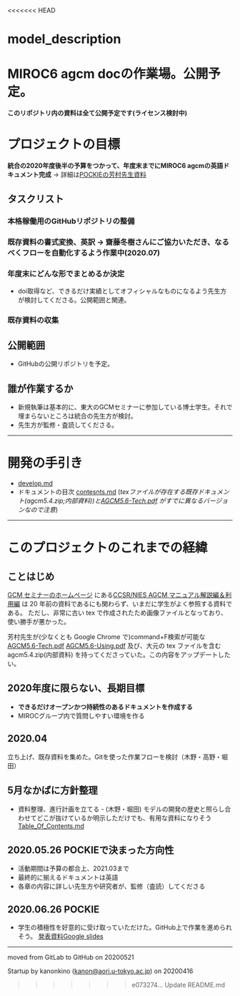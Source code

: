 <<<<<<< HEAD
# model_description
MIROC6 agcm docの作業場。公開予定。
=======
**このリポジトリ内の資料は全て公開予定です(ライセンス検討中)**

# プロジェクトの目標
**統合の2020年度後半の予算をつかって、年度末までにMIROC6 agcmの英語ドキュメント完成** 
-> 詳細は[POCKIEの芳村先生資料](https://atm-phys.nies.go.jp/~fswiki/miroc/wiki.cgi?page=POCKIE%A5%DF%A1%BC%A5%C6%A5%A3%A5%F3%A5%B0+%282020%2D06%2D26%29&file=20200626%5FPOCKIE%5FMIROCdescription%2Epptx&action=ATTACH)

## タスクリスト

### 本格稼働用のGitHubリポジトリの整備
 
### 既存資料の書式変換、英訳 -> 齋藤冬樹さんにご協力いただき、なるべくフローを自動化するよう作業中(2020.07)

### 年度末にどんな形でまとめるか決定
- doi取得など、できるだけ実績としてオフィシャルなものになるよう先生方が検討してくださる。公開範囲と関連。

### 既存資料の収集

## 公開範囲

- GitHubの公開リポジトリを予定。

## 誰が作業するか

- 新規執筆は基本的に、東大のGCMセミナーに参加している博士学生。それで埋まらないところは統合の先生方が検討。
- 先生方が監修・査読してくださる。

---

# 開発の手引き

- [develop.md](./memo/develop.md)
-  ドキュメントの目次 [contesnts.md](./reference/contents.md)
      (*texファイルが存在する既存ドキュメント(agcm5.4.zip;内部資料))と[AGCM5.6-Tech.pdf](./org/AGCM5.6-Tech.pdf) がすでに異なるバージョンなので注意*)


---

# このプロジェクトのこれまでの経緯
## ことはじめ

[GCM セミナーのホームページ](https://ccsr.aori.u-tokyo.ac.jp/~miyakawa/limited/gcm/gcm-seminar.html)
にある[CCSR/NIES AGCM マニュアル解説編＆利用編](https://ccsr.aori.u-tokyo.ac.jp/~miyakawa/limited/gcm/documents/CCSR.NIES.AGCM.ver5.6.zip)
は 20 年前の資料であるにも関わらず、いまだに学生がよく参照する資料である。
ただし、非常に古い tex で作成されたため画像ファイルとなっており、使い勝手が悪かった。

芳村先生が(少なくとも Google Chrome で)command+F検索が可能な
[AGCM5.6-Tech.pdf](./org/AGCM5.6-Tech.pdf)
[AGCM5.6-Using.pdf](./org/AGCM5.6_Using.pdf)
及び、大元の tex ファイルを含む
agcm5.4.zip(内部資料)
を持ってくださっていた。この内容をアップデートしたい。

## 2020年度に限らない、長期目標

- **できるだけオープンかつ持続性のあるドキュメントを作成する**
- MIROCグループ内で質問しやすい環境を作る

## 2020.04
立ち上げ、既存資料を集めた。Gitを使った作業フローを検討（木野・高野・堀田）

## 5月なかばに方針整理
- 資料整理、進行計画を立てる - (木野・堀田) モデルの開発の歴史と照らし合わせてどこが抜けているか明示しただけでも、有用な資料になりそう [Table_Of_Contents.md](./reference/Table_Of_Contents.md)
  
## 2020.05.26 POCKIEで決まった方向性

- 活動期間は予算の都合上、2021.03まで
- 最終的に揃えるドキュメントは英語
- 各章の内容に詳しい先生方や研究者が、監修（査読）してくださる

## 2020.06.26 POCKIE
- 学生の積極性を好意的に受け取っていただけた。GitHub上で作業を進められそう。
[発表資料Google slides](https://docs.google.com/presentation/d/1dHqW8_K4n0qfBhwjE8p25tSqCbfk1Sk7VRfBY8V_01U/edit)

---

moved from GitLab to GitHub on 20200521

Startup by kanonkino (kanon@aori.u-tokyo.ac.jp) on 20200416
>>>>>>> e073274... Update README.md
